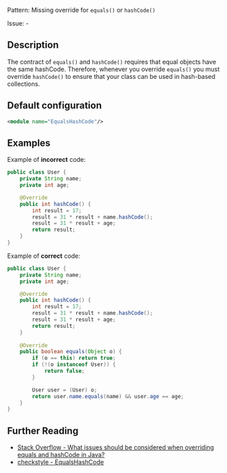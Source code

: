 Pattern: Missing override for `equals()` or `hashCode()`

Issue: -

## Description

The contract of `equals()` and `hashCode()` requires that equal objects have the same hashCode. Therefore, whenever you override `equals()` you must override `hashCode()` to ensure that your class can be used in hash-based collections. 

## Default configuration

```xml
<module name="EqualsHashCode"/>
```

## Examples

Example of **incorrect** code:

```java
public class User {
    private String name;
    private int age;

    @Override
    public int hashCode() {
        int result = 17;
        result = 31 * result + name.hashCode();
        result = 31 * result + age;
        return result;
    }
}
```

Example of **correct** code:

```java
public class User {
    private String name;
    private int age;

    @Override
    public int hashCode() {
        int result = 17;
        result = 31 * result + name.hashCode();
        result = 31 * result + age;
        return result;
    }
    
    @Override
    public boolean equals(Object o) {
        if (o == this) return true;
        if (!(o instanceof User)) {
            return false;
        }

        User user = (User) o;
        return user.name.equals(name) && user.age == age;
    }
}
```

## Further Reading

* [Stack Overflow - What issues should be considered when overriding equals and hashCode in Java?
](https://stackoverflow.com/questions/27581/what-issues-should-be-considered-when-overriding-equals-and-hashcode-in-java)
* [checkstyle - EqualsHashCode](http://checkstyle.sourceforge.net/config_coding.html#EqualsHashCode)
